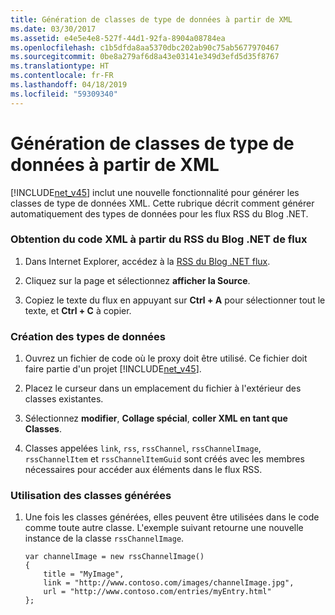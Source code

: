 ```yaml
---
title: Génération de classes de type de données à partir de XML
ms.date: 03/30/2017
ms.assetid: e4e5e4e8-527f-44d1-92fa-8904a08784ea
ms.openlocfilehash: c1b5dfda8aa5370dbc202ab90c75ab5677970467
ms.sourcegitcommit: 0be8a279af6d8a43e03141e349d3efd5d35f8767
ms.translationtype: HT
ms.contentlocale: fr-FR
ms.lasthandoff: 04/18/2019
ms.locfileid: "59309340"
---
```

# <a name="generating-data-type-classes-from-xml"></a>Génération de classes de type de données à partir de XML
[!INCLUDE[net_v45](../../../includes/net-v45-md.md)] inclut une nouvelle fonctionnalité pour générer les classes de type de données XML. Cette rubrique décrit comment générer automatiquement des types de données pour les flux RSS du Blog .NET.  
  
### <a name="obtaining-the-xml-from-the-net-blog-rss-feed"></a>Obtention du code XML à partir du RSS du Blog .NET de flux  
  
1. Dans Internet Explorer, accédez à la [RSS du Blog .NET flux](https://devblogs.microsoft.com/dotnet/feed/).  
  
2. Cliquez sur la page et sélectionnez **afficher la Source**.  
  
3. Copiez le texte du flux en appuyant sur **Ctrl + A** pour sélectionner tout le texte, et **Ctrl + C** à copier.  
  
### <a name="creating-the-data-types"></a>Création des types de données  
  
1. Ouvrez un fichier de code où le proxy doit être utilisé. Ce fichier doit faire partie d'un projet [!INCLUDE[net_v45](../../../includes/net-v45-md.md)].  
  
2. Placez le curseur dans un emplacement du fichier à l'extérieur des classes existantes.  
  
3. Sélectionnez **modifier**, **Collage spécial**, **coller XML en tant que Classes**.  
  
4. Classes appelées `link`, `rss`, `rssChannel`, `rssChannelImage`, `rssChannelItem` et `rssChannelItemGuid` sont créés avec les membres nécessaires pour accéder aux éléments dans le flux RSS.  
  
### <a name="using-the-generated-classes"></a>Utilisation des classes générées  
  
1. Une fois les classes générées, elles peuvent être utilisées dans le code comme toute autre classe. L'exemple suivant retourne une nouvelle instance de la classe `rssChannelImage`.  
  
    ```  
    var channelImage = new rssChannelImage()   
    {   
        title = "MyImage",   
        link = "http://www.contoso.com/images/channelImage.jpg",   
        url = "http://www.contoso.com/entries/myEntry.html"   
    };  
    ```
